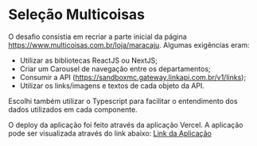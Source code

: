 # Seleção Multicoisas #

O desafio consistia em recriar a parte inicial da página https://www.multicoisas.com.br/loja/maracaju.
Algumas exigências eram:

* Utilizar as bibliotecas ReactJS ou NextJS;
* Criar um Carousel de navegação entre os departamentos;
* Consumir a API (https://sandboxmc.gateway.linkapi.com.br/v1/links);
* Utilizar os links/imagens e textos de cada objeto da API.

Escolhi também utilizar o Typescript para facilitar o entendimento dos dados utilizados em cada componente.

O deploy da aplicação foi feito através da aplicação Vercel.
A aplicação pode ser visualizada através do link abaixo:
[Link da Aplicação](https://selecao-multicoisas.vercel.app/)
